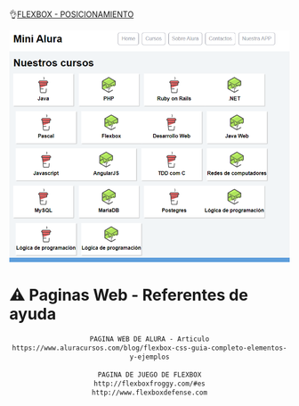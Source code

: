 
👌[FLEXBOX - POSICIONAMIENTO](https://juan-matias.github.io/JuanMatias-one-challenge-encriptador/)


<p align="center" >
  <img src="https://github.com/Juan-Matias/FlexBox-Posicionamiento/blob/93f7f6cc86afff1ea4a43af6313f1c4886bbabb2/Imagen.PNG">

</p>

# ⚠ Paginas Web - Referentes de ayuda
<div align="center">

    PAGINA WEB DE ALURA - Articulo
    https://www.aluracursos.com/blog/flexbox-css-guia-completo-elementos-y-ejemplos

    PAGINA DE JUEGO DE FLEXBOX
    http://flexboxfroggy.com/#es
    http://www.flexboxdefense.com
  

</div>

